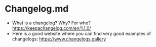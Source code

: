 # Changelog.md

* What is a changelog? Why? For who? https://keepachangelog.com/en/1.1.0/
* Here is a good website where you can find very good examples of changelogs: https://www.changelogs.gallery


